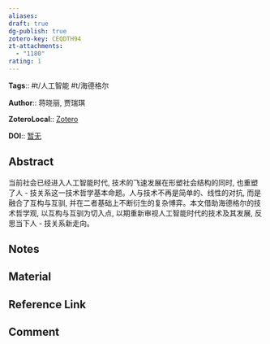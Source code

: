 ```yaml
---
aliases: 
draft: true
dg-publish: true
zotero-key: CEQDTH94
zt-attachments:
  - "1180"
rating: 1
---
```


**Tags**:: #t/人工智能 #t/海德格尔 

**Author**:: 蒋晓丽, 贾瑞琪

**ZoteroLocal**:: [Zotero](zotero://select/library/items/CEQDTH94)

**DOI**:: [暂无](https://kns.cnki.net/kcms2/article/abstract?v=n6BwBobH4uue6uNwba2qivMBvy5MCy_hdIodZtYbzzeuPgunl4OSN_i_jv0vhv7k_luPZHkCLgW1fA1LG73gxuJG1Rslvi2i9DFIg8XXuQGF5qiPmxhLDwRLULhtR0rLBiXyVBFrr8D57JBl_gNcWDi2y3UTLn_2Q7NcdNMAhsWdt6gyZTA1FRQSUIaz2DBTWuoTym7vWjUVl1lm1ftSDw==&uniplatform=NZKPT&language=CHS)

## Abstract

当前社会已经进入人工智能时代, 技术的飞速发展在形塑社会结构的同时, 也重塑了人 - 技关系这一技术哲学基本命题。人与技术不再是简单的、线性的对抗, 而是融合了互构与互驯, 并在二者基础上不断衍生的复杂博弈。本文借助海德格尔的技术哲学观, 以互构与互驯为切入点, 以期重新审视人工智能时代的技术及其发展, 反思当下人 - 技关系新走向。

## Notes

## Material

## Reference Link

## Comment
